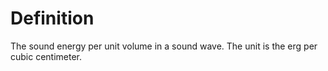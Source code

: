 # Definition

The sound energy per unit volume in a sound wave. The unit is the erg
per cubic centimeter.
